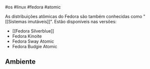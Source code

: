 #os #linux #fedora #atomic

As distribuições atômicas do Fedora são também conhecidas como "[[Sistemas imutáveis]]". Estão disponíveis nas versões:

- [[Fedora Silverblue]]
- Fedora Kinoite
- Fedora Sway Atomic
- Fedora Budgie Atomic

## Ambiente

